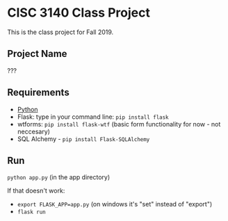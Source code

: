 # CISC 3140 Class Project

This is the class project for Fall 2019.

## Project Name

???

## Requirements

- [Python](https://www.python.org/downloads/)
- Flask: type in your command line: `pip install flask`
- wtforms: `pip install flask-wtf` (basic form functionality for now - not neccesary)
- SQL Alchemy - `pip install Flask-SQLAlchemy`

## Run

`python app.py` (in the app directory)

If that doesn't work:
- `export FLASK_APP=app.py` (on windows it's "set" instead of "export")
- `flask run`
